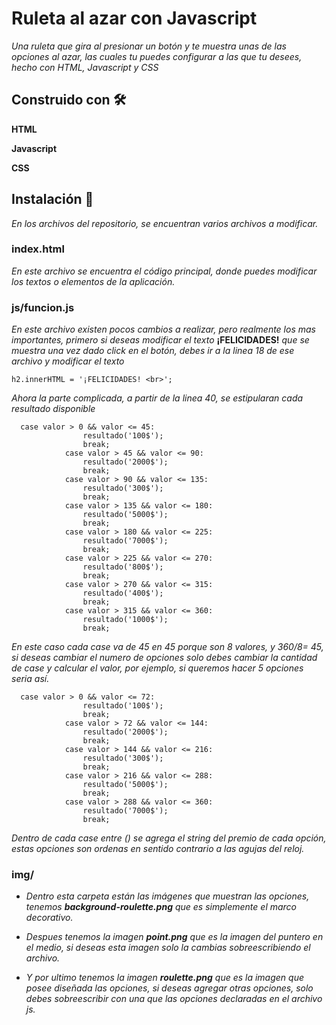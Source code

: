 # Ruleta al azar con Javascript

_Una ruleta que gira al presionar un botón y te muestra unas de las opciones al azar, las cuales tu puedes configurar a las que tu desees, hecho con HTML, Javascript y CSS_

## Construido con 🛠️

**HTML**

**Javascript**

**CSS**

## Instalación 🔧

_En los archivos del repositorio, se encuentran varios archivos a modificar._

### index.html
_En este archivo se encuentra el código principal, donde puedes modificar los textos o elementos de la aplicación._

### js/funcion.js
_En este archivo existen pocos cambios a realizar, pero realmente los mas importantes, primero si deseas modificar el texto_ **¡FELICIDADES!** _que se muestra una vez dado click en el botón, debes ir a la linea 18 de ese archivo y modificar el texto_

```
h2.innerHTML = '¡FELICIDADES! <br>';
```
_Ahora la parte complicada, a partir de la linea 40, se estipularan cada resultado disponible_

```
  case valor > 0 && valor <= 45:
                resultado('100$');
                break;
            case valor > 45 && valor <= 90:
                resultado('2000$');
                break;
            case valor > 90 && valor <= 135:
                resultado('300$');
                break;
            case valor > 135 && valor <= 180:
                resultado('5000$');
                break;
            case valor > 180 && valor <= 225:
                resultado('7000$');
                break;
            case valor > 225 && valor <= 270:
                resultado('800$');
                break;
            case valor > 270 && valor <= 315:
                resultado('400$');
                break;
            case valor > 315 && valor <= 360:
                resultado('1000$');
                break;
```
_En este caso cada case va de 45 en 45 porque son 8 valores, y 360/8= 45, si deseas cambiar el numero de opciones solo debes cambiar la cantidad de case y calcular el valor, por ejemplo, si queremos hacer 5 opciones seria así._
```
  case valor > 0 && valor <= 72:
                resultado('100$');
                break;
            case valor > 72 && valor <= 144:
                resultado('2000$');
                break;
            case valor > 144 && valor <= 216:
                resultado('300$');
                break;
            case valor > 216 && valor <= 288:
                resultado('5000$');
                break;
            case valor > 288 && valor <= 360:
                resultado('7000$');
                break;
```
_Dentro de cada case entre () se agrega el string del premio de cada opción, estas opciones son ordenas en sentido contrario a las agujas  del reloj._

### img/
* _Dentro esta carpeta están las imágenes que muestran las opciones, tenemos **background-roulette.png** que es simplemente el marco decorativo._

* _Despues tenemos la imagen **point.png** que es la imagen del puntero en el medio, si deseas esta imagen solo la cambias sobreescribiendo el archivo._

* _Y por ultimo tenemos la imagen **roulette.png** que es la imagen que posee diseñada las opciones, si deseas agregar otras opciones, solo debes sobreescribir con una que las opciones declaradas en el archivo js._
